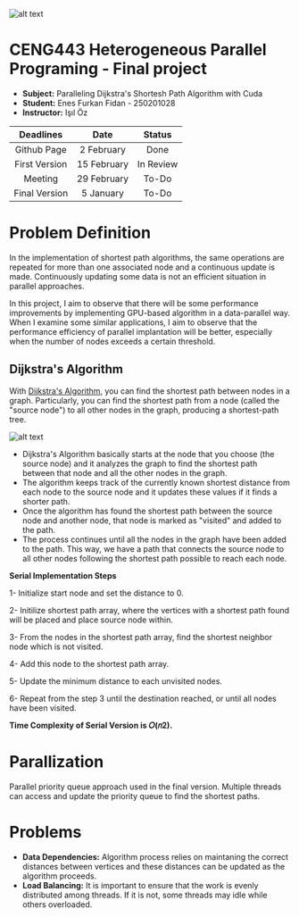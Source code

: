 


![alt text](https://i.ytimg.com/vi/pSqmAO-m7Lk/maxresdefault.jpg)


# CENG443 Heterogeneous Parallel Programing - Final project

- **Subject:** Paralleling Dijkstra's Shortesh Path Algorithm with Cuda 
- **Student:** Enes Furkan Fidan - 250201028
- **Instructor:** Işıl Öz

| Deadlines | Date   | Status    |
| :---:   | :---: | :---: |
| Github Page | 2 February | Done  |
| First Version | 15 February | In Review  |
| Meeting | 29 February | To-Do   |
| Final Version | 5 January | To-Do   |




# Problem Definition

In the implementation of shortest path algorithms, the same operations are repeated for more than one associated node and a continuous update is made. Continuously updating some data is not an efficient situation in parallel approaches.

In this project, I aim to observe that there will be some performance improvements by implementing GPU-based algorithm in a data-parallel way. When I examine some similar applications, I aim to observe that the performance efficiency of parallel implantation will be better, especially when the number of nodes exceeds a certain threshold.

## Dijkstra's Algorithm
With [Dijkstra's Algorithm](https://en.wikipedia.org/wiki/Dijkstra%27s_algorithm), you can find the shortest path between nodes in a graph. Particularly, you can find the shortest path from a node (called the "source node") to all other nodes in the graph, producing a shortest-path tree.

![alt text](https://upload.wikimedia.org/wikipedia/commons/5/57/Dijkstra_Animation.gif)

- Dijkstra's Algorithm basically starts at the node that you choose (the source node) and it analyzes the graph to find the shortest path between that node and all the other nodes in the graph.
- The algorithm keeps track of the currently known shortest distance from each node to the source node and it updates these values if it finds a shorter path.
- Once the algorithm has found the shortest path between the source node and another node, that node is marked as "visited" and added to the path.
- The process continues until all the nodes in the graph have been added to the path. This way, we have a path that connects the source node to all other nodes following the shortest path possible to reach each node.

**Serial Implementation Steps**

1- Initialize start node and set the distance to 0.

2- Initilize shortest path array, where the vertices with a shortest path found will be placed and place source node within.

3- From the nodes in the shortest path array, find the shortest neighbor node which is not visited.

4- Add this node to the shortest path array.

5- Update the minimum distance to each unvisited nodes.

6- Repeat from the step 3 until the destination reached, or until all nodes have been visited.

**Time Complexity of Serial Version is 𝑂(𝑛2).**


# Parallization

Parallel priority queue approach used in the final version. Multiple threads can access and update the priority queue to find the shortest paths.

# Problems
- **Data Dependencies:** Algorithm process relies on maintaning the correct distances between vertices and these distances can be updated as the algorithm proceeds.
- **Load Balancing:** It is important to ensure that the work is evenly distributed among threads. If it is not, some threads may idle while others overloaded.


